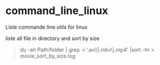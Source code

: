# command_line_linux
Liste commande line utils for linux


<p> liste all file in directory and sort by size</p>

>  du -ah Path/folder | grep -i '.avi\\|.mkv\\|.mp4' |sort -hr > movie_sort_by_size.log
